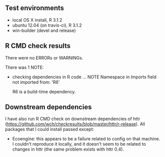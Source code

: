 ## Test environments
* local OS X install, R 3.1.2
* ubuntu 12.04 (on travis-ci), R 3.1.2
* win-builder (devel and release)

## R CMD check results
There were no ERRORs or WARNINGs.

There was 1 NOTE:

* checking dependencies in R code ... NOTE
  Namespace in Imports field not imported from: 'R6'

  R6 is a build-time dependency.

## Downstream dependencies
I have also run R CMD check on downstream dependencies of httr
(https://github.com/wch/checkresults/blob/master/httr/r-release).
All packages that I could install passed except:

* Ecoengine: this appears to be a failure related to config on
  that machine. I couldn't reproduce it locally, and it doesn't
  seem to be related to changes in httr (the same problem exists
  with httr 0.4).

